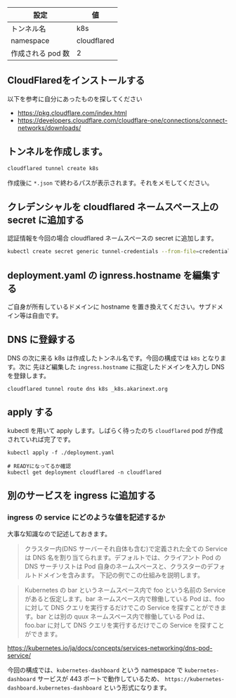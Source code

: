 | 設定              | 値          |
| ----------------- | ----------- |
| トンネル名        | k8s         |
| namespace         | cloudflared |
| 作成される pod 数 | 2           |

## CloudFlaredをインストールする

以下を参考に自分にあったものを探してください

- https://pkg.cloudflare.com/index.html
- https://developers.cloudflare.com/cloudflare-one/connections/connect-networks/downloads/

## トンネルを作成します。

```sh
cloudflared tunnel create k8s
```

作成後に `*.json` で終わるパスが表示されます。それをメモしてください。

## クレデンシャルを cloudflared ネームスペース上の secret に追加する

認証情報を今回の場合 cloudflared ネームスペースの secret に追加します。

```sh
kubectl create secret generic tunnel-credentials --from-file=credentials.json=/Users/yourusername/.cloudflared/<tunnel ID>.json -n cloudflared
```

## deployment.yaml の ignress.hostname を編集する

ご自身が所有しているドメインに hostname を置き換えてください。サブドメイン等は自由です。

## DNS に登録する

DNS の次に来る k8s は作成したトンネル名です。今回の構成では `k8s` となります。次に 先ほど編集した `ingress.hostname` に指定したドメインを入力し DNS を登録します。

```
cloudflared tunnel route dns k8s _k8s.akarinext.org
```

## apply する

kubectl を用いて apply します。しばらく待ったのち `cloudflared` pod が作成されていれば完了です。

```
kubectl apply -f ./deployment.yaml

# READYになってるか確認
kubectl get deployment cloudflared -n cloudflared
```

## 別のサービスを ingress に追加する

### ingress の service にどのような値を記述するか

大事な知識なので記述しておきます。

> クラスター内(DNS サーバーそれ自体も含む)で定義された全ての Service は DNS 名を割り当てられます。デフォルトでは、クライアント Pod の DNS サーチリストは Pod 自身のネームスペースと、クラスターのデフォルトドメインを含みます。
> 下記の例でこの仕組みを説明します。

> Kubernetes の bar というネームスペース内で foo という名前の Service があると仮定します。bar ネームスペース内で稼働している Pod は、foo に対して DNS クエリを実行するだけでこの Service を探すことができます。bar とは別の quux ネームスペース内で稼働している Pod は、foo.bar に対して DNS クエリを実行するだけでこの Service を探すことができます。

https://kubernetes.io/ja/docs/concepts/services-networking/dns-pod-service/

今回の構成では、`kubernetes-dashboard` という namespace で `kubernetes-dashboard` サービスが 443 ポートで動作しているため、 `https://kubernetes-dashboard.kubernetes-dashboard` という形式になります。
